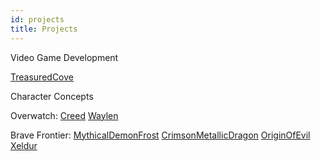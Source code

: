 ```yaml
---
id: projects
title: Projects
---
```


Video Game Development

[TreasuredCove](https://github.com/TreasuredQuartz/TreasuredCove)

Character Concepts

Overwatch:
[Creed](../pages/en/characters/overwatch/creed.html)
[Waylen](../pages/en/characters/oerwatch/waylen.html)

Brave Frontier:
[MythicalDemonFrost](../pages/en/characters/bravefrontier/frost.html)
[CrimsonMetallicDragon](../pages/en/characters/bravefrontier/crimsonmetallicdragon.html)
[OriginOfEvil](../pages/en/characters/bravefrontier/originofevil.html)
[Xeldur](../pages/en/characters/bravefrontier/xeldur.html)
